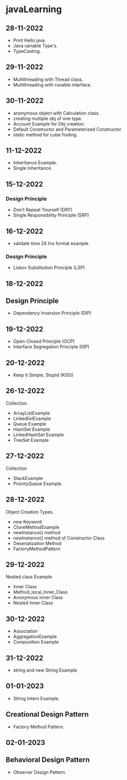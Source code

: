# javaLearning

## 28-11-2022

- Print Hello java.
- Java variable Type's.
- TypeCasting.

## 29-11-2022

- Multithreading with Thread class.
- Multithreading with runable interface.

## 30-11-2022

- anonymous object  with Calculation class.
- creating multiple obj of one type.
- Account Example for Obj creation.
- Default Constructor and Parameterized Constructor.
- static method for cube finding.

## 11-12-2022
- Inheritance Example.
- Single Inheritance.

## 15-12-2022
### Design Principle
- Don't Repeat Yourself (DRY)
- Single Responsibility Principle (SRP)

## 16-12-2022
- validate time 24 hrs format example.
### Design Principle
- Liskov Substitution Principle (LSP)

## 18-12-2022
## Design Principle
- Dependency Inversion Principle (DIP)

## 19-12-2022
- Open-Closed Principle (OCP)
- Interface Segregation Principle (ISP)

## 20-12-2022
- Keep it Simple, Stupid (KISS)

## 26-12-2022
Collection
- ArrayListExample
- LinkedlistExample
- Queue Example
- HashSet Example
- LinkedHashSet Example
- TreeSet Example

## 27-12-2022
Collection
- StackExample
- PriorityQueue Example

## 28-12-2022
Object Creation Types.
- new Keyword
- CloneMethodExample
- newInstance() method
- newInstance() method of Constructor Class
- Deserialization Method
- FactoryMethodPattern

## 29-12-2022
Nested class Example.
- Inner Class
- Method_local_Inner_Class
- Anonymous Inner Class
- Nested Inner Class

## 30-12-2022
- Association
- AggregationExample
- Composition Example

## 31-12-2022
- string and new String Example

## 01-01-2023
- String Intern Example.
## Creational Design Pattern
- Factory Method Pattern.

## 02-01-2023
## Behavioral Design Pattern
- Observer Design Pattern.

